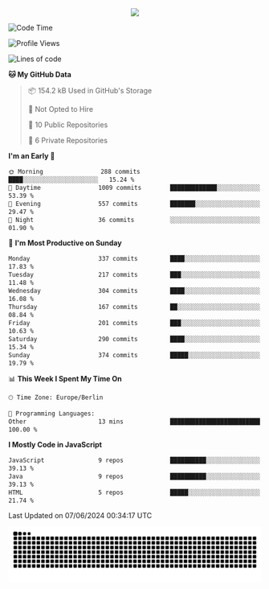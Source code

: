 <p align="center">
</p>
<a href="">
  <p align="center">
    <img align="center" src="https://lanyard.cnrad.dev/api/531896089096486922?borderRadius=30px" />
  </p>
</a>

<!--START_SECTION:waka-->
![Code Time](http://img.shields.io/badge/Code%20Time-883%20hrs%2017%20mins-blue)

![Profile Views](http://img.shields.io/badge/Profile%20Views-0-blue)

![Lines of code](https://img.shields.io/badge/From%20Hello%20World%20I%27ve%20Written-3.9%20million%20lines%20of%20code-blue)

**🐱 My GitHub Data** 

> 📦 154.2 kB Used in GitHub's Storage 
 > 
> 🚫 Not Opted to Hire
 > 
> 📜 10 Public Repositories 
 > 
> 🔑 6 Private Repositories 
 > 
**I'm an Early 🐤** 

```text
🌞 Morning                288 commits         ████░░░░░░░░░░░░░░░░░░░░░   15.24 % 
🌆 Daytime                1009 commits        █████████████░░░░░░░░░░░░   53.39 % 
🌃 Evening                557 commits         ███████░░░░░░░░░░░░░░░░░░   29.47 % 
🌙 Night                  36 commits          ░░░░░░░░░░░░░░░░░░░░░░░░░   01.90 % 
```
📅 **I'm Most Productive on Sunday** 

```text
Monday                   337 commits         ████░░░░░░░░░░░░░░░░░░░░░   17.83 % 
Tuesday                  217 commits         ███░░░░░░░░░░░░░░░░░░░░░░   11.48 % 
Wednesday                304 commits         ████░░░░░░░░░░░░░░░░░░░░░   16.08 % 
Thursday                 167 commits         ██░░░░░░░░░░░░░░░░░░░░░░░   08.84 % 
Friday                   201 commits         ███░░░░░░░░░░░░░░░░░░░░░░   10.63 % 
Saturday                 290 commits         ████░░░░░░░░░░░░░░░░░░░░░   15.34 % 
Sunday                   374 commits         █████░░░░░░░░░░░░░░░░░░░░   19.79 % 
```


📊 **This Week I Spent My Time On** 

```text
🕑︎ Time Zone: Europe/Berlin

💬 Programming Languages: 
Other                    13 mins             █████████████████████████   100.00 % 
```

**I Mostly Code in JavaScript** 

```text
JavaScript               9 repos             ██████████░░░░░░░░░░░░░░░   39.13 % 
Java                     9 repos             ██████████░░░░░░░░░░░░░░░   39.13 % 
HTML                     5 repos             █████░░░░░░░░░░░░░░░░░░░░   21.74 % 
```




 Last Updated on 07/06/2024 00:34:17 UTC
<!--END_SECTION:waka-->
<img alt="github contribution grid snake animation" src="https://raw.githubusercontent.com/vxnsin/vxnsin/output/github-contribution-grid-snake-dark.svg">
